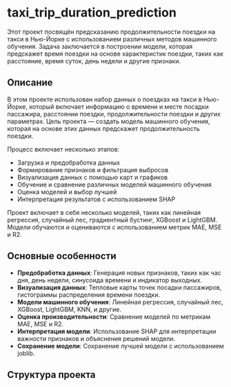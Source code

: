 # taxi_trip_duration_prediction

Этот проект посвящён предсказанию продолжительности поездки на такси в Нью-Йорке с использованием различных методов машинного обучения. Задача заключается в построении модели, которая предскажет время поездки на основе характеристик поездки, таких как расстояние, время суток, день недели и другие признаки.

## Описание

В этом проекте использован набор данных о поездках на такси в Нью-Йорке, который включает информацию о времени и месте посадки пассажира, расстоянии поездки, продолжительности поездки и других параметрах. Цель проекта — создать модель машинного обучения, которая на основе этих данных предскажет продолжительность поездки.

Процесс включает несколько этапов:
- Загрузка и предобработка данных
- Формирование признаков и фильтрация выбросов
- Визуализация данных с помощью карт и графиков
- Обучение и сравнение различных моделей машинного обучения
- Оценка моделей и выбор лучшей
- Интерпретация результатов с использованием SHAP

Проект включает в себя несколько моделей, таких как линейная регрессия, случайный лес, градиентный бустинг, XGBoost и LightGBM. Модели обучаются и оцениваются с использованием метрик MAE, MSE и R2.

## Основные особенности

- **Предобработка данных**: Генерация новых признаков, таких как час дня, день недели, синусоида времени и индикатор выходных.
- **Визуализация данных**: Тепловые карты точек посадки пассажиров, гистограммы распределения времени поездки.
- **Модели машинного обучения**: Линейная регрессия, случайный лес, XGBoost, LightGBM, KNN, и другие.
- **Оценка производительности**: Сравнение моделей по метрикам MAE, MSE и R2.
- **Интерпретация модели**: Использование SHAP для интерпретации важности признаков и объяснения решений модели.
- **Сохранение модели**: Сохранение лучшей модели с использованием joblib.

## Структура проекта
